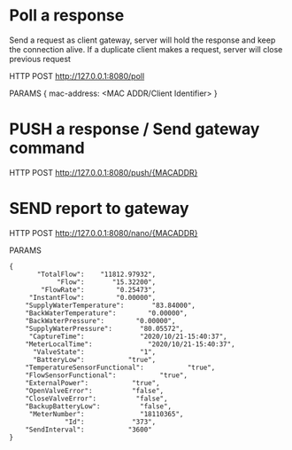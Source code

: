 # Poll a response
Send a request as client gateway, server will hold the response and keep the connection alive. If a duplicate client makes a request, server will close previous request

HTTP POST
http://127.0.0.1:8080/poll

PARAMS
{
	mac-address: <MAC ADDR/Client Identifier>
}

# PUSH a response / Send gateway command

HTTP POST
http://127.0.0.1:8080/push/{MACADDR}


# SEND report to gateway

HTTP POST
http://127.0.0.1:8080/nano/{MACADDR}

PARAMS

```
{
	   "TotalFlow":    "11812.97932",
	        "Flow":       "15.32200",
	    "FlowRate":        "0.25473",
	 "InstantFlow":        "0.00000",
	"SupplyWaterTemperature":       "83.84000",
	"BackWaterTemperature":        "0.00000",
	"BackWaterPressure":        "0.00000",
	"SupplyWaterPressure":       "80.05572",
	 "CaptureTime":              "2020/10/21-15:40:37",
	"MeterLocalTime":              "2020/10/21-15:40:37",
	  "ValveState":              "1",
	  "BatteryLow":           "true",
	"TemperatureSensorFunctional":           "true",
	"FlowSensorFunctional":           "true",
	"ExternalPower":           "true",
	"OpenValveError":          "false",
	"CloseValveError":          "false",
	"BackupBatteryLow":          "false",
	 "MeterNumber":              "18110365",
	          "Id":            "373",
	"SendInterval":           "3600"
}
```

